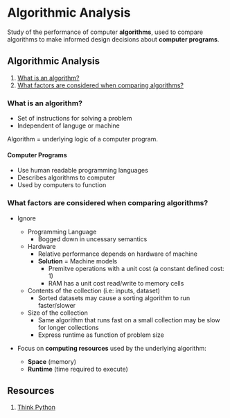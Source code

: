 # Algorithmic Analysis
Study of the performance of computer **algorithms**, used to compare algorithms to make informed 
design decisions about **computer programs**.

## Algorithmic Analysis
1. [What is an algorithm?](#)
2. [What factors are considered when comparing algorithms?](#)

### What is an algorithm?
- Set of instructions for solving a problem
- Independent of languge or machine

Algorithm = underlying logic of a computer program.

#### Computer Programs
- Use human readable programming languages
- Describes algorithms to computer
- Used by computers to function

### What factors are considered when comparing algorithms?
- Ignore 
    + Programming Language
        * Bogged down in uncessary semantics
    + Hardware
        * Relative performance depends on hardware of machine
        * **Solution** = Machine models
            - Premitve operations with a unit cost (a constant defined cost: 1)
            - RAM has a unit cost read/write to memory cells
    + Contents of the collection (i.e: inputs, dataset)
        * Sorted datasets may cause a sorting algorithm to run faster/slower
    + Size of the collection
        * Same algorithm that runs fast on a small collection may be slow for longer collections
        * Express runtime as function of problem size

- Focus on **computing resources** used by the underlying algorithm:
    + **Space** (memory)
    + **Runtime** (time required to execute)



## Resources
1. [Think Python](http://greenteapress.com/thinkpython/html/thinkpython022.html)

